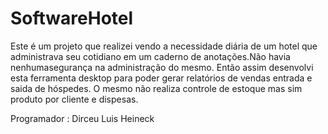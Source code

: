 # SoftwareHotel

Este é um projeto que realizei vendo a necessidade diária de um hotel que administrava seu cotidiano
em um caderno de anotações.Não havia nenhumasegurança na administração do mesmo.
Então assim desenvolvi esta ferramenta desktop para poder gerar relatórios de vendas entrada e saida de hóspedes.
O mesmo não realiza controle de estoque mas sim produto por cliente e dispesas.

Programador : Dirceu Luis Heineck
